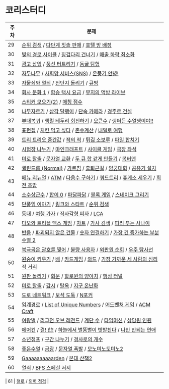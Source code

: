 # 코리스터디

| 주차  | 문제                                                                                                                                                                                                                                                                                                                            |
| --- |-------------------------------------------------------------------------------------------------------------------------------------------------------------------------------------------------------------------------------------------------------------------------------------------------------------------------------|
| 29  | [순위 검색](https://school.programmers.co.kr/learn/courses/30/lessons/72412) / [다단계 칫솔 판매](https://school.programmers.co.kr/learn/courses/30/lessons/77486) / [호텔 방 배정](https://school.programmers.co.kr/learn/courses/30/lessons/64063)                                                                                          |
| 30  | [빛의 경로 사이클](https://school.programmers.co.kr/learn/courses/30/lessons/86052) / [징검다리 건너기](https://school.programmers.co.kr/learn/courses/30/lessons/64062) / [매출 하락 최소화](https://school.programmers.co.kr/learn/courses/30/lessons/72416)                                                                                     |
| 31  | [광고 삽입](https://school.programmers.co.kr/learn/courses/30/lessons/72414) / [풍선 터트리기](https://school.programmers.co.kr/learn/courses/30/lessons/68646) / [동굴 탐험](https://school.programmers.co.kr/learn/courses/30/lessons/67260)                                                                                              |
| 32  | [자두나무](https://www.acmicpc.net/problem/2240) / [사회망 서비스(SNS)](https://www.acmicpc.net/problem/2533) / [온풍기 안녕!](https://www.acmicpc.net/problem/23289)                                                                                                                                                                        |
| 33  | [자물쇠와 열쇠](https://school.programmers.co.kr/learn/courses/30/lessons/60059) / [전단지 돌리기](https://www.acmicpc.net/problem/19542) / [큐빙](https://www.acmicpc.net/problem/5373)                                                                                                                                                    |
| 34  | [회사 문화 1](https://www.acmicpc.net/problem/14267) / [합승 택시 요금](https://school.programmers.co.kr/learn/courses/30/lessons/72413) / [무지의 먹방 라이브](https://school.programmers.co.kr/learn/courses/30/lessons/42891)                                                                                                                |
| 35  | [스티커 모으기(2)](https://school.programmers.co.kr/learn/courses/30/lessons/12971) / [매칭 점수](https://school.programmers.co.kr/learn/courses/30/lessons/42893)                                                                                                                                                                      |
| 36  | [나무자르기](https://www.acmicpc.net/problem/2805) / [삼각 달팽이](https://school.programmers.co.kr/learn/courses/30/lessons/68645) / [단속 카메라](https://school.programmers.co.kr/learn/courses/30/lessons/42884) / [경주로 건설](https://school.programmers.co.kr/learn/courses/30/lessons/67259)                                             |
| 37  | [부대복귀](https://school.programmers.co.kr/learn/courses/30/lessons/132266) / [행렬 테두리 회전하기](https://school.programmers.co.kr/learn/courses/30/lessons/77485) / [오큰수](https://www.acmicpc.net/problem/17298) / [랭퍼든 수열쟁이야!!](https://www.acmicpc.net/problem/15918)                                                               |
| 38  | [표편집](https://school.programmers.co.kr/learn/courses/30/lessons/81303) / [치킨 먹고 싶다](https://www.acmicpc.net/problem/13199) / [촌수계산](https://www.acmicpc.net/problem/2644) / [내일로 여행](https://www.acmicpc.net/problem/13168)                                                                                                   |
| 39  | [트리 트리오 중간값](https://school.programmers.co.kr/learn/courses/30/lessons/68937) / [적의 적](https://www.acmicpc.net/problem/12893) / [튀김 소보루](https://www.acmicpc.net/problem/12842) / [파일 합치기](https://www.acmicpc.net/problem/11066)                                                                                             |
| 40  | [시험장 나누기](https://school.programmers.co.kr/learn/courses/30/lessons/81305) / [마인크래프트](https://www.acmicpc.net/problem/18111) / [사이클 게임](https://www.acmicpc.net/problem/20040) / [극장 좌석](https://www.acmicpc.net/problem/2302)                                                                                                |
| 41  | [미로 탈출](https://school.programmers.co.kr/learn/courses/30/lessons/81304) / [문자열 교환](https://www.acmicpc.net/problem/1522) / [두 큐 합 같게 만들기](https://school.programmers.co.kr/learn/courses/30/lessons/118667) / [봄버맨](https://www.acmicpc.net/problem/16918)                                                                   |
| 42  | [퀼린드롬 (Normal)](https://www.acmicpc.net/problem/20423) / [가르침](https://www.acmicpc.net/problem/1062) / [출퇴근길](https://softeer.ai/practice/info.do?idx=1&eid=1529) / [양궁대회](https://school.programmers.co.kr/learn/courses/30/lessons/92342) / [공유기 설치](https://www.acmicpc.net/problem/2110)                                  |
| 43  | [메뉴 리뉴얼](https://school.programmers.co.kr./learn/courses/30/lessons/72411) / [ATM](https://www.acmicpc.net/problem/11399) / [다음수 구하기](https://www.acmicpc.net/problem/2697) / [쿼드트리](https://www.acmicpc.net/problem/1992) / [휴게소 세우기](https://www.acmicpc.net/problem/1477) / [회전 초밥](https://www.acmicpc.net/problem/15961) |
| 44  | [소수상근수](https://www.acmicpc.net/problem/9421) / [합이 0](https://www.acmicpc.net/problem/3151) / [파닭파닭](https://www.acmicpc.net/problem/14627) / [블록 게임](https://school.programmers.co.kr/learn/courses/30/lessons/42894) / [스네이크 그리기](https://www.acmicpc.net/problem/27513)                                                   |
| 45  | [단풍잎 이야기](https://www.acmicpc.net/problem/16457) / [링크와 스타트](https://www.acmicpc.net/problem/15661) / [순위 검색](https://school.programmers.co.kr/learn/courses/30/lessons/72412)                                                                                                                                                |
| 46  | [등대](https://school.programmers.co.kr/learn/courses/30/lessons/133500) / [여행 가자](https://www.acmicpc.net/problem/1976) / [직사각형 피자](https://www.acmicpc.net/problem/28081) / [LCA](https://www.acmicpc.net/problem/11437)                                                                                                      |
| 47  | [다오와 트리플 멕스 게임](https://www.acmicpc.net/problem/25346) / [차트](https://www.acmicpc.net/problem/1239) / [가사 검색](https://school.programmers.co.kr/learn/courses/30/lessons/60060) / [피리 부는 사나이](https://www.acmicpc.net/problem/16724)                                                                                           |
| 48  | [반음](https://www.acmicpc.net/problem/2034) / [파괴되지 않은 건물](https://school.programmers.co.kr/learn/courses/30/lessons/92344) / [숫자 연결하기](https://www.acmicpc.net/problem/1323) / [가장 긴 증가하는 부분 수열 2](https://www.acmicpc.net/problem/12015)                                                                                     |
| 49  | [북극곰은 괄호를 찢어](https://www.acmicpc.net/problem/25918) / [불량 사용자](https://school.programmers.co.kr/learn/courses/30/lessons/64064) / [외판원 순회](https://www.acmicpc.net/problem/2098) / [우주 탐사선](https://www.acmicpc.net/problem/17182)                                                                                           |
| 50  | [원숭이 키우기](https://www.acmicpc.net/problem/1423) / [배](https://www.acmicpc.net/problem/2853) / [카드게임](https://www.acmicpc.net/problem/10835) / [와드](https://www.acmicpc.net/problem/23747) / [가장 가까운 세 사람의 심리적 거리](https://www.acmicpc.net/problem/20529)                                                                      |
| 51  | [원판 돌리기](https://www.acmicpc.net/problem/17822) / [회문](https://www.acmicpc.net/problem/17609) / [할로윈의 양아치](https://www.acmicpc.net/problem/20303) / [행성 터널](https://www.acmicpc.net/problem/2887)                                                                                                                             |
| 52  | [미로 탈출](https://www.acmicpc.net/problem/14923) / [감시](https://www.acmicpc.net/problem/15683) / [탈옥](https://www.acmicpc.net/problem/9376) / [지구 온난화](https://www.acmicpc.net/problem/5212)                                                                                                                                    |
| 53  | [도로 네트워크](https://www.acmicpc.net/problem/3176) / [보석 도둑](https://www.acmicpc.net/problem/1202) / [N포커](https://www.acmicpc.net/problem/16565)                                                                                                                                                                                |
| 54  | [임계경로](https://www.acmicpc.net/problem/1948) / [List of Unique Numbers](https://www.acmicpc.net/problem/13144) / [어드벤처 게임](https://www.acmicpc.net/problem/2310) / [ACM Craft](https://www.acmicpc.net/problem/1005)                                                                                                          |
| 55  | [여왕벌](https://www.acmicpc.net/problem/10836) / [리그전 오브 레전드](https://www.acmicpc.net/problem/23327) / [계단 수](https://www.acmicpc.net/problem/1562) / [타임머신](https://www.acmicpc.net/problem/11657) / [상담원 인원](https://school.programmers.co.kr/learn/courses/30/lessons/214288)                                                |
| 56  | [에어컨](https://school.programmers.co.kr/learn/courses/30/lessons/214289) / [결! 합!](https://www.acmicpc.net/problem/16722) / [하늘에서 별똥별이 빗발친다](https://www.acmicpc.net/problem/14658) / [나만 안되는 연애](https://www.acmicpc.net/problem/14621)                                                                                       |
| 57  | [소년점프](https://www.acmicpc.net/problem/16469) / [구간 나누기](https://www.acmicpc.net/problem/2228) / [경사로의 개수](https://school.programmers.co.kr/learn/courses/30/lessons/214290)                                                                                                                                                  |
| 58  | [좋은수열](https://www.acmicpc.net/problem/2661) / [금광](https://www.acmicpc.net/problem/27915) / [문자열 폭발](https://www.acmicpc.net/problem/9935) / [모노미노도미노2](https://www.acmicpc.net/problem/20061)                                                                                                                               |
| 59  | [Gaaaaaaaaaarden](https://www.acmicpc.net/problem/18809) / [본대 산책2](https://www.acmicpc.net/problem/12850) |
| 60  | [열쇠](https://www.acmicpc.net/problem/9328) / [BFS 스페셜 저지](https://www.acmicpc.net/problem/16940) |

| 61  | [철로](https://www.acmicpc.net/problem/13334) / [외벽 점검](https://school.programmers.co.kr/learn/courses/30/lessons/60062) |
